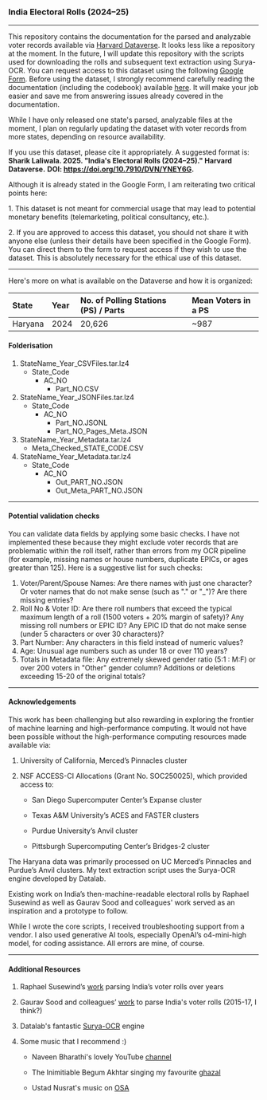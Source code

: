 ### India Electoral Rolls (2024–25)

------------------------------------------------------------------------

This repository contains the documentation for the parsed and analyzable voter records available via [Harvard Dataverse](https://dataverse.harvard.edu/dataset.xhtml?persistentId=doi:10.7910/DVN/YNEY6G). It looks less like a repository at the moment. In the future, I will update this repository with the scripts used for downloading the rolls and subsequent text extraction using Surya-OCR. You can request access to this dataset using the following [Google Form](https://forms.gle/26spnRXCsYEoP1uQ7). Before using the dataset, I strongly recommend carefully reading the documentation (including the codebook) available [here](https://github.com/sharik19/India-Electoral-Rolls-2024-25/blob/main/Documentation_India_Voter_Rolls_SL_v1.pdf). It will make your job easier and save me from answering issues already covered in the documentation.

While I have only released one state's parsed, analyzable files at the moment, I plan on regularly updating the dataset with voter records from more states, depending on resource availability.

If you use this dataset, please cite it appropriately. A suggested format is:\
**Sharik Laliwala. 2025. "India's Electoral Rolls (2024–25)." Harvard Dataverse.** **DOI: <https://doi.org/10.7910/DVN/YNEY6G>.**

Although it is already stated in the Google Form, I am reiterating two critical points here:

1\. This dataset is not meant for commercial usage that may lead to potential monetary benefits (telemarketing, political consultancy, etc.).

2\. If you are approved to access this dataset, you should not share it with anyone else (unless their details have been specified in the Google Form). You can direct them to the form to request access if they wish to use the dataset. This is absolutely necessary for the ethical use of this dataset.

------------------------------------------------------------------------

Here's more on what is available on the Dataverse and how it is organized:

| State   | Year | No. of Polling Stations (PS) / Parts | Mean Voters in a PS |
|:--------|:-----|:-------------------------------------|:--------------------|
| Haryana | 2024 | 20,626                               | \~987               |

#### Folderisation

1.  StateName_Year_CSVFiles.tar.lz4
    -   State_Code
        -   AC_NO
            -   Part_NO.CSV
2.  StateName_Year_JSONFiles.tar.lz4
    -   State_Code
        -   AC_NO
            -   Part_NO.JSONL
            -   Part_NO_Pages_Meta.JSON
3.  StateName_Year_Metadata.tar.lz4
    -   Meta_Checked_STATE_CODE.CSV
4.  StateName_Year_Metadata.tar.lz4
    -   State_Code
        -   AC_NO
            -   Out_PART_NO.JSON
            -   Out_Meta_PART_NO.JSON

------------------------------------------------------------------------

#### Potential validation checks

You can validate data fields by applying some basic checks. I have not implemented these because they might exclude voter records that are problematic within the roll itself, rather than errors from my OCR pipeline (for example, missing names or house numbers, duplicate EPICs, or ages greater than 125). Here is a suggestive list for such checks:

1.  Voter/Parent/Spouse Names: Are there names with just one character? Or voter names that do not make sense (such as "." or "\_")? Are there missing entries?
2.  Roll No & Voter ID: Are there roll numbers that exceed the typical maximum length of a roll (1500 voters + 20% margin of safety)? Any missing roll numbers or EPIC ID? Any EPIC ID that do not make sense (under 5 characters or over 30 characters)?
3.  Part Number: Any characters in this field instead of numeric values?
4.  Age: Unusual age numbers such as under 18 or over 110 years?
5.  Totals in Metadata file: Any extremely skewed gender ratio (5:1 : M:F) or over 200 voters in "Other" gender column? Additions or deletions exceeding 15-20 of the original totals?

------------------------------------------------------------------------

#### Acknowledgements

This work has been challenging but also rewarding in exploring the frontier of machine learning and high-performance computing. It would not have been possible without the high-performance computing resources made available via:

1.  University of California, Merced’s Pinnacles cluster

2.  NSF ACCESS-CI Allocations (Grant No. SOC250025), which provided access to:

    -   San Diego Supercomputer Center’s Expanse cluster

    -   Texas A&M University’s ACES and FASTER clusters

    -   Purdue University’s Anvil cluster

    -   Pittsburgh Supercomputing Center’s Bridges-2 cluster

The Haryana data was primarily processed on UC Merced’s Pinnacles and Purdue’s Anvil clusters. My text extraction script uses the Surya-OCR engine developed by Datalab.

Existing work on India’s then-machine-readable electoral rolls by Raphael Susewind as well as Gaurav Sood and colleagues' work served as an inspiration and a prototype to follow.

While I wrote the core scripts, I received troubleshooting support from a vendor. I also used generative AI tools, especially OpenAI’s o4-mini-high model, for coding assistance. All errors are mine, of course.

------------------------------------------------------------------------

#### Additional Resources

1.  Raphael Susewind’s [work](https://github.com/raphael-susewind/india-religion-politics) parsing India’s voter rolls over years

2.  Gaurav Sood and colleagues’ [work](https://dataverse.harvard.edu/dataset.xhtml?persistentId=doi:10.7910/DVN/MUEGDT) to parse India's voter rolls (2015-17, I think?)

3.  Datalab's fantastic [Surya-OCR](https://github.com/datalab-to/surya) engine

4.  Some music that I recommend :)

    -   Naveen Bharathi's lovely YouTube [channel](https://www.youtube.com/@naveenbharathi)

    -   The Inimitiable Begum Akhtar singing my favourite [ghazal](https://youtu.be/eEPcbMvKA0w?si=recg2p9p1JmknmB0)

    -   Ustad Nusrat's music on [OSA](https://www.youtube.com/@OrientalStarAgencies)
